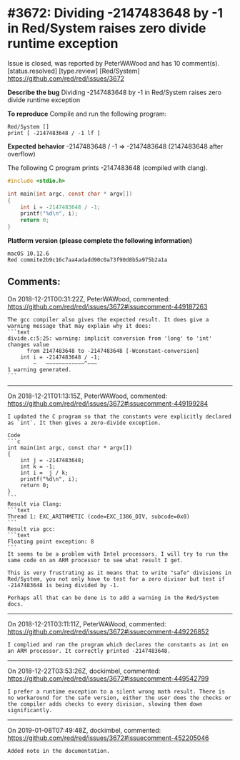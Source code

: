 
#3672: Dividing -2147483648 by -1 in Red/System raises zero divide runtime exception 
================================================================================
Issue is closed, was reported by PeterWAWood and has 10 comment(s).
[status.resolved] [type.review] [Red/System]
<https://github.com/red/red/issues/3672>

**Describe the bug**
Dividing -2147483648 by -1 in Red/System raises zero divide runtime exception 

**To reproduce**
Compile and run the following program:
```text
Red/System []
print [ -2147483648 / -1 lf ]
```
**Expected behavior**
-2147483648 / -1 => -2147483648 (2147483648 after overflow)

The following C program prints -2147483648 (compiled with clang).
```c
#include <stdio.h>

int main(int argc, const char * argv[])
{
    int i = -2147483648 / -1;
    printf("%d\n", i);
    return 0;
}
```
**Platform version (please complete the following information)**
```
macOS 10.12.6
Red commite2b9c16c7aa4adadd90c0a73f90d8b5a975b2a1a
```



Comments:
--------------------------------------------------------------------------------

On 2018-12-21T00:31:22Z, PeterWAWood, commented:
<https://github.com/red/red/issues/3672#issuecomment-449187263>

    The gcc compiler also gives the expected result. It does give a warning message that may explain why it does:
    ```text
    divide.c:5:25: warning: implicit conversion from 'long' to 'int' changes value
          from 2147483648 to -2147483648 [-Wconstant-conversion]
        int i = -2147483648 / -1;
            ~   ~~~~~~~~~~~~^~~~
    1 warning generated.
    ```

--------------------------------------------------------------------------------

On 2018-12-21T01:13:15Z, PeterWAWood, commented:
<https://github.com/red/red/issues/3672#issuecomment-449199284>

    I updated the C program so that the constants were explicitly declared as `int`. It then gives a zero-divide exception.
    
    Code
    ```c
    int main(int argc, const char * argv[])
    {
        int j = -2147483648;
        int k = -1;
        int i =  j / k;
        printf("%d\n", i);
        return 0;
    }
    ```
    Result via Clang:
    ```text
    Thread 1: EXC_ARITHMETIC (code=EXC_I386_DIV, subcode=0x0)
    ```
    Result via gcc:
    ```text
    Floating point exception: 8
    ```
    It seems to be a problem with Intel processors. I will try to run the same code on an ARM processor to see what result I get.
    
    This is very frustrating as it means that to write "safe" divisions in Red/System, you not only have to test for a zero divisor but test if -2147483648 is being divided by -1.
    
    Perhaps all that can be done is to add a warning in the Red/System docs.

--------------------------------------------------------------------------------

On 2018-12-21T03:11:11Z, PeterWAWood, commented:
<https://github.com/red/red/issues/3672#issuecomment-449226852>

    I complied and ran the program which declares the constants as int on an ARM processor. It correctly printed -2147483648.

--------------------------------------------------------------------------------

On 2018-12-22T03:53:26Z, dockimbel, commented:
<https://github.com/red/red/issues/3672#issuecomment-449542799>

    I prefer a runtime exception to a silent wrong math result. There is no workaround for the safe version, either the user does the checks or the compiler adds checks to every division, slowing them down significantly.

--------------------------------------------------------------------------------

On 2019-01-08T07:49:48Z, dockimbel, commented:
<https://github.com/red/red/issues/3672#issuecomment-452205046>

    Added note in the documentation.

